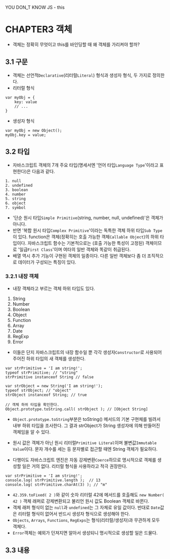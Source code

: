 YOU DON_T KNOW JS - this

# CHAPTER3 객체

- 객체는 정확히 무엇이고 this를 바인딩할 때 왜 객체를 가리켜야 할까?

## 3.1 구문

- 객체는 선언적`Declarative`(리터럴`Literal`) 형식과 생성자 형식, 두 가지로 정의한다.
- 리터럴 형식

```JS
var myObj = {
    key: value
    // ...
}
```

- 생성자 형식

```JS
var myObj = new Object();
myObj.key = value;
```

## 3.2 타입

- 자바스크립트 객체의 7개 주요 타입(명세서엔 '언어 타입`Language Type`'이라고 표현한다)은 다음과 같다.

```
1. null
2. undefined
3. boolean
4. number
5. string
6. object
7. symbol
```

- '단순 원시 타입`Simple Primitive`(string, number, null, undefined)'은 객체가 아니다.
- 반면 '복합 원시 타입`Complex Primitive`'이라는 독특한 객체 하위 타입`Sub Type`이 있다. function은 객체(정확히는 호출 가능한 객체`Callable Object`)의 하위 타입이다. 자바스크립트 함수는 기본적으로는 (호출 가능한 특성이 고정된) 객체이므로 '일급`First Class`'이며 여타의 일반 객체와 똑같이 취급된다.
- 배열 역시 추가 기능이 구현된 객체의 일종이다. 다른 일반 객체보다 좀 더 조직적으로 데이터가 구성되는 특징이 있다.

### 3.2.1 내장 객체

- 내장 객체라고 부르는 객체 하위 타입도 있다.

1. String
2. Number
3. Boolean
4. Object
5. Function
6. Array
7. Date
8. RegExp
9. Error

- 이들은 단지 자바스크립트의 내장 함수일 뿐 각각 생성자`Constructor`로 사용되어 주어진 하위 타입의 새 객체를 생성한다.

```JS
var strPrimitive = 'I am string!';
typeof strPrimitive; // "string"
strPrimitive instanceof String // false

var strObject = new String('I am string!');
typeof strObject; // "object"
strObject instanceof String; // true

// 객체 하위 타입을 확인한다.
Object.prototype.toString.call( strObject ); // [Object String]
```

- `Object.prototype.toString`부분은 toString() 메서드의 기본 구현체를 빌려서 내부 하위 타입을 조사한다. 그 결과 strObject가 String 생성자에 의해 만들어진 객체임을 알 수 있다.

- 원시 값은 객체가 아닌 원시 리터럴`Primitive Literal`이며 불변값`Immutable Value`이다. 문자 개수를 세는 등 문자별로 접근할 때엔 String 객체가 필요하다.
- 다행이도 자바스크립트 엔진은 자동 강제변환`Coerce`하므로 명시적으로 객체를 생성할 일은 거의 없다. 리터럴 형식을 사용하라고 적극 권장한다.

```JS
var strPrimitive = 'I am string!';
console.log( strPrimitive.length );  // 13
console.log( strPrimitive.charAt(3) ); // "m"
```

- `42.359.toFixed( 2 )`와 같이 숫자 리터럴 42에 메서드를 호출해도 `new Number( 42 )` 객체 래퍼로 강제변환되고 불리언 원시 값도 Boolean 객체로 바뀐다.
- 객체 래퍼 형식이 없는 `null`과 `undefined`는 그 자체로 유일 값이다. 반대로 `Date`값은 리터럴 형식이 없어서 반드시 생성자 형식으로 생성해야 한다.
- `Objects`, `Arrays`, `Functions`, `RegExps`는 형식(리터럴/생성자)과 무관하게 모두 객체다.
- `Error`객체는 예외가 던져지면 알아서 생성되니 명시적으로 생성할 일은 드물다.

## 3.3 내용
